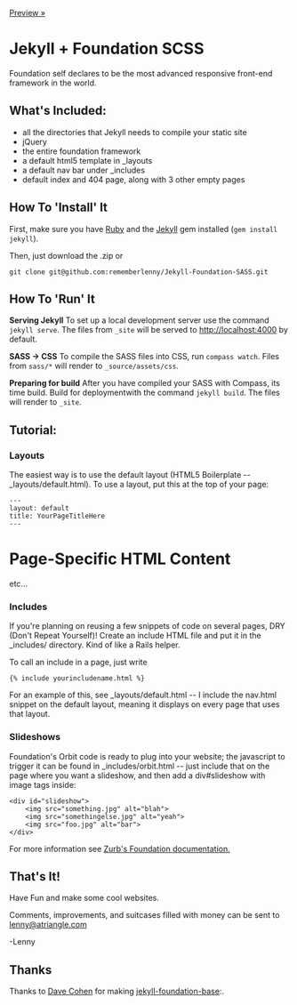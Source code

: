 [Preview &raquo;](http://petroleumjelliffe.github.io/weddingsite/)

# Jekyll + Foundation SCSS #

Foundation self declares to be the most advanced responsive front-end framework in the world.

## What's Included: ##
* all the directories that Jekyll needs to compile your static site
* jQuery
* the entire foundation framework
* a default html5 template in _layouts
* a default nav bar under _includes
* default index and 404 page, along with 3 other empty pages


## How To 'Install' It ##

First, make sure you have [Ruby](https://www.ruby-lang.org/en/) and the [Jekyll](http://jekyllrb.com/) gem installed (```gem install jekyll```).

Then, just download the .zip or

	git clone git@github.com:rememberlenny/Jekyll-Foundation-SASS.git

## How To 'Run' It ##

**Serving Jekyll**
To set up a local development server use the command ```jekyll serve```. The files from ```_site``` will be served to [http://localhost:4000](http://localhost:4000) by default.

**SASS -> CSS**
To compile the SASS files into CSS, run ```compass watch```. Files from ```sass/*``` will render to ```_source/assets/css```.

**Preparing for build**
After you have compiled your SASS with Compass, its time build. Build for deploymentwith the command ```jekyll build```. The files will render to ```_site```.


## Tutorial: ##

### Layouts ###

The easiest way is to use the default layout (HTML5 Boilerplate -- _layouts/default.html). To use a layout, put this at the top of your page:

    ---
    layout: default
    title: YourPageTitleHere
    ---

<h1>Page-Specific HTML Content</h1>
<p>etc...</p>



### Includes ###

If you're planning on reusing a few snippets of code on several pages, DRY (Don't Repeat Yourself)! Create an include HTML file and put it in the _includes/ directory. Kind of like a Rails helper.

To call an include in a page, just write

    {% include yourincludename.html %}


For an example of this, see _layouts/default.html -- I include the nav.html snippet on the default layout, meaning it displays on every page that uses that layout.


### Slideshows ###

Foundation's Orbit code is ready to plug into your website; the javascript to trigger it can be found in _includes/orbit.html -- just include that on the page where you want a slideshow, and then add a div#slideshow with image tags inside:

    <div id="slideshow">
    	<img src="something.jpg" alt="blah">
    	<img src="somethingelse.jpg" alt="yeah">
    	<img src="foo.jpg" alt="bar">
    </div>

For more information see [Zurb's Foundation documentation.](http://foundation.zurb.com/docs/orbit.php)



## That's It! ##

Have Fun and make some cool websites.

Comments, improvements, and suitcases filled with money can be sent to lenny@atriangle.com


-Lenny

## Thanks ##

Thanks to [Dave Cohen](https://github.com/groovemonkey) for making [jekyll-foundation-base](https://github.com/groovemonkey/jekyll-foundation-base):.
